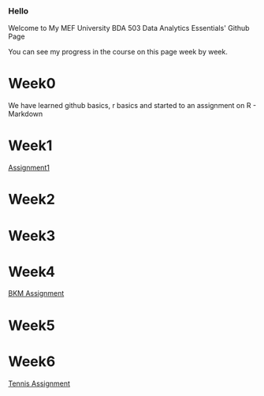 ### Hello
Welcome to My MEF University BDA 503 Data Analytics Essentials' Github Page 

You can see my progress in the course on this page week by week.

# Week0

We have learned github basics, r basics and started to an assignment on R - Markdown

# Week1

[Assignment1](Assignment1.html)

# Week2

# Week3

# Week4

[BKM Assignment](BKM_Assignment.html)

# Week5

# Week6
[Tennis Assignment](Tennis.html)










